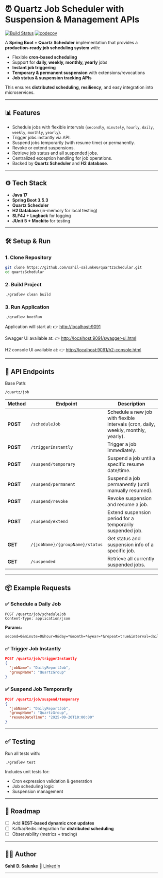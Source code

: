# ⏰ Quartz Job Scheduler with Suspension & Management APIs

[![Build Status](https://github.com/sahil-salunke6/quartzSchedular/actions/workflows/ci.yml/badge.svg)](https://github.com/sahil-salunke6/quartzSchedular/actions)
[![codecov](https://codecov.io/gh/sahil-salunke6/quartzSchedular/branch/main/graph/badge.svg)](https://codecov.io/gh/sahil-salunke6/quartzSchedular)

A **Spring Boot + Quartz Scheduler** implementation that provides a **production-ready job scheduling system** with:

* Flexible **cron-based scheduling**
* Support for **daily, weekly, monthly, yearly** jobs
* **Instant job triggering**
* **Temporary & permanent suspension** with extensions/revocations
* **Job status & suspension tracking APIs**

This ensures **distributed scheduling**, **resiliency**, and easy integration into microservices.

---

## 📊 Features

* Schedule jobs with flexible intervals (`secondly`, `minutely`, `hourly`, `daily`, `weekly`, `monthly`, `yearly`).
* Trigger jobs instantly via API.
* Suspend jobs temporarily (with resume time) or permanently.
* Revoke or extend suspensions.
* Retrieve job status and all suspended jobs.
* Centralized exception handling for job operations.
* Backed by **Quartz Scheduler** and **H2 database**.

---

## ⚙️ Tech Stack

* **Java 17**
* **Spring Boot 3.5.3**
* **Quartz Scheduler**
* **H2 Database** (in-memory for local testing)
* **SLF4J + Logback** for logging
* **JUnit 5 + Mockito** for testing

---

## 🛠️ Setup & Run

### 1. Clone Repository

```bash
git clone https://github.com/sahil-salunke6/quartzSchedular.git
cd quartzSchedular
```

### 2. Build Project

```bash
./gradlew clean build
```

### 3. Run Application

```bash
./gradlew bootRun
```

Application will start at:
👉 [http://localhost:9091](http://localhost:9091)

Swagger UI available at:
👉 [http://localhost:9091/swagger-ui.html](http://localhost:9091/swagger-ui.html)

H2 console UI available at:
👉 [http://localhost:9091/h2-console.html](http://localhost:9091/h2-console.html)

---

## 📄 API Endpoints

Base Path:

```
/quartz/job
```

| Method   | Endpoint                        | Description                                                                        |
| -------- | ------------------------------- | ---------------------------------------------------------------------------------- |
| **POST** | `/scheduleJob`                  | Schedule a new job with flexible intervals (cron, daily, weekly, monthly, yearly). |
| **POST** | `/triggerInstantly`             | Trigger a job immediately.                                                         |
| **POST** | `/suspend/temporary`            | Suspend a job until a specific resume date/time.                                   |
| **POST** | `/suspend/permanent`            | Suspend a job permanently (until manually resumed).                                |
| **POST** | `/suspend/revoke`               | Revoke suspension and resume a job.                                                |
| **POST** | `/suspend/extend`               | Extend suspension period for a temporarily suspended job.                          |
| **GET**  | `/{jobName}/{groupName}/status` | Get status and suspension info of a specific job.                                  |
| **GET**  | `/suspended`                    | Retrieve all currently suspended jobs.                                             |

---

## 📦 Example Requests

### ✅ Schedule a Daily Job

```http
POST /quartz/job/scheduleJob
Content-Type: application/json
```

**Params:**

```
second=0&minute=0&hour=9&day=*&month=*&year=*&repeat=true&interval=daily&jobName=DailyReportJob
```

### ✅ Trigger Job Instantly

```json
POST /quartz/job/triggerInstantly
{
  "jobName": "DailyReportJob",
  "groupName": "QuartzGroup"
}
```

### ✅ Suspend Job Temporarily

```json
POST /quartz/job/suspend/temporary
{
  "jobName": "DailyReportJob",
  "groupName": "QuartzGroup",
  "resumeDateTime": "2025-09-20T10:00:00"
}
```

---

## ✅ Testing

Run all tests with:

```bash
./gradlew test
```

Includes unit tests for:

* Cron expression validation & generation
* Job scheduling logic
* Suspension management

---

## 📌 Roadmap

* [ ] Add **REST-based dynamic cron updates**
* [ ] Kafka/Redis integration for **distributed scheduling**
* [ ] Observability (metrics + tracing)

---

## 👨‍💻 Author

**Sahil D. Salunke**
🔗 [LinkedIn](https://www.linkedin.com/in/sahildsalunke/)

---
